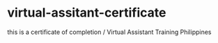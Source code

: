 # virtual-assitant-certificate
this is a certificate of completion / Virtual Assistant Training Philippines
